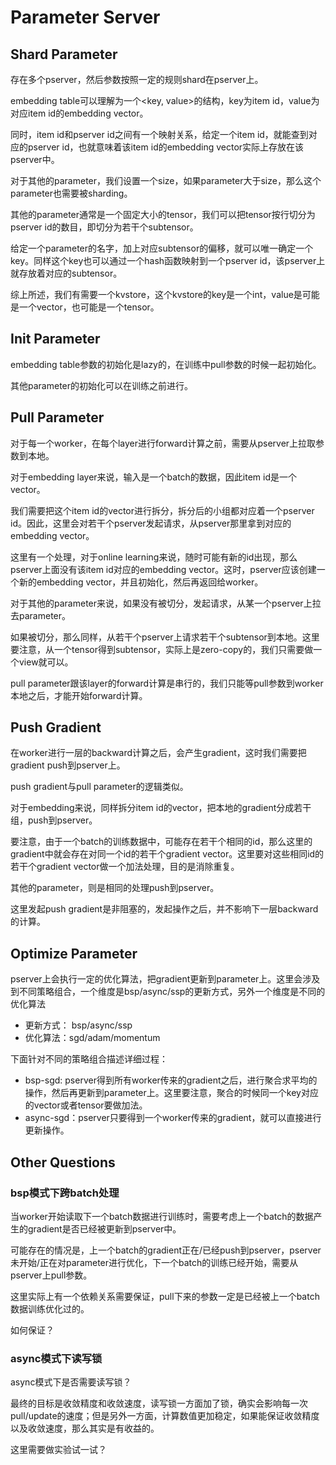 # Parameter Server

## Shard Parameter

存在多个pserver，然后参数按照一定的规则shard在pserver上。

embedding table可以理解为一个<key, value>的结构，key为item id，value为对应item id的embedding vector。

同时，item id和pserver id之间有一个映射关系，给定一个item id，就能查到对应的pserver id，也就意味着该item id的embedding vector实际上存放在该pserver中。

对于其他的parameter，我们设置一个size，如果parameter大于size，那么这个parameter也需要被sharding。

其他的parameter通常是一个固定大小的tensor，我们可以把tensor按行切分为pserver id的数目，即切分为若干个subtensor。

给定一个parameter的名字，加上对应subtensor的偏移，就可以唯一确定一个key。同样这个key也可以通过一个hash函数映射到一个pserver id，该pserver上就存放着对应的subtensor。

综上所述，我们有需要一个kvstore，这个kvstore的key是一个int，value是可能是一个vector，也可能是一个tensor。

## Init Parameter

embedding table参数的初始化是lazy的，在训练中pull参数的时候一起初始化。

其他parameter的初始化可以在训练之前进行。

## Pull Parameter

对于每一个worker，在每个layer进行forward计算之前，需要从pserver上拉取参数到本地。

对于embedding layer来说，输入是一个batch的数据，因此item id是一个vector。

我们需要把这个item id的vector进行拆分，拆分后的小组都对应着一个pserver id。因此，这里会对若干个pserver发起请求，从pserver那里拿到对应的embedding vector。

这里有一个处理，对于online learning来说，随时可能有新的id出现，那么pserver上面没有该item id对应的embedding vector。这时，pserver应该创建一个新的embedding vector，并且初始化，然后再返回给worker。

对于其他的parameter来说，如果没有被切分，发起请求，从某一个pserver上拉去parameter。

如果被切分，那么同样，从若干个pserver上请求若干个subtensor到本地。这里要注意，从一个tensor得到subtensor，实际上是zero-copy的，我们只需要做一个view就可以。

pull parameter跟该layer的forward计算是串行的，我们只能等pull参数到worker本地之后，才能开始forward计算。

## Push Gradient

在worker进行一层的backward计算之后，会产生gradient，这时我们需要把gradient push到pserver上。

push gradient与pull parameter的逻辑类似。

对于embedding来说，同样拆分item id的vector，把本地的gradient分成若干组，push到pserver。

要注意，由于一个batch的训练数据中，可能存在若干个相同的id，那么这里的gradient中就会存在对同一个id的若干个gradient vector。这里要对这些相同id的若干个gradient vector做一个加法处理，目的是消除重复。

其他的parameter，则是相同的处理push到pserver。

这里发起push gradient是非阻塞的，发起操作之后，并不影响下一层backward的计算。

## Optimize Parameter

pserver上会执行一定的优化算法，把gradient更新到parameter上。这里会涉及到不同策略组合，一个维度是bsp/async/ssp的更新方式，另外一个维度是不同的优化算法

- 更新方式： bsp/async/ssp
- 优化算法：sgd/adam/momentum

下面针对不同的策略组合描述详细过程：

- bsp-sgd: pserver得到所有worker传来的gradient之后，进行聚合求平均的操作，然后再更新到parameter上。这里要注意，聚合的时候同一个key对应的vector或者tensor要做加法。
- async-sgd：pserver只要得到一个worker传来的gradient，就可以直接进行更新操作。

## Other Questions

### bsp模式下跨batch处理

当worker开始读取下一个batch数据进行训练时，需要考虑上一个batch的数据产生的gradient是否已经被更新到pserver中。

可能存在的情况是，上一个batch的gradient正在/已经push到pserver，pserver未开始/正在对parameter进行优化，下一个batch的训练已经开始，需要从pserver上pull参数。

这里实际上有一个依赖关系需要保证，pull下来的参数一定是已经被上一个batch数据训练优化过的。

如何保证？

### async模式下读写锁

async模式下是否需要读写锁？

最终的目标是收敛精度和收敛速度，读写锁一方面加了锁，确实会影响每一次pull/update的速度；但是另外一方面，计算数值更加稳定，如果能保证收敛精度以及收敛速度，那么其实是有收益的。

这里需要做实验试一试？
